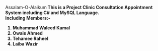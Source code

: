 Assalam-O-Alaikum<b>
This is a Project Clinic Consultation Appointment System including C# and MySQL Language.<br>
Including Members:-<br>
1) Muhammad Waleed Kamal<br>
2) Owais Ahmed<br>
3) Tehamee Raheel<br>
4) Laiba Wazir<br>
